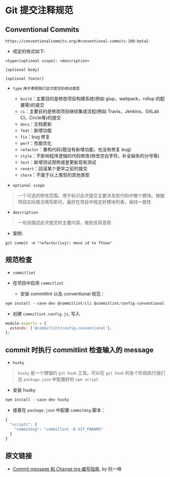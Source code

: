 # Git 提交注释规范

## Conventional Commits

`https://conventionalcommits.org/#conventional-commits-100-beta2`

- 规定的格式如下:

```text
<type>[optional scope]: <description>

[optional body]

[optional footer]
```

- `type` `用于表明我们这次提交的改动类型`
  - `build`：主要目的是修改项目构建系统(例如 glup，webpack，rollup 的配置等)的提交
  - `ci`：主要目的是修改项目继续集成流程(例如 Travis，Jenkins，GitLab CI，Circle等)的提交
  - `docs`：文档更新
  - `feat`：新增功能
  - `fix`：bug 修复
  - `perf`：性能优化
  - `refactor`：重构代码(既没有新增功能，也没有修复 bug)
  - `style`：不影响程序逻辑的代码修改(修改空白字符，补全缺失的分号等)
  - `test`：新增测试用例或是更新现有测试
  - `revert`：回滚某个更早之前的提交
  - `chore`：不属于以上类型的其他类型

- `optional scope`

> 一个可选的修改范围。用于标识此次提交主要涉及到代码中哪个模块。根据项目实际情况填写即可，最好在项目中规定好模块列表，保持一致性

- `description`

> 一句话描述此次提交的主要内容，做到言简意赅

- 案例:

```text
git commit -m "refactor(ivy): move id to TView"
```

## 规范检查

- `commitlint`

- 在项目中启用 `commitlint`
  - 安装 commitlint 以及 conventional 规范：

```js
npm install --save-dev @commitlint/cli @commitlint/config-conventional
```

- 创建 `commitlint.config.js`, 写入

```js
module.exports = {
  extends: ['@commitlint/config-conventional'],
};
```

## commit 时执行 commitlint 检查输入的 message

- `husky`

> `husky` 是一个增强的 `git hook` 工具。可以在 `git hook` 的各个阶段执行我们在 `package.json` 中配置好的 `npm script`

- 安装 husky

```js
npm install --save-dev husky
```

- 接着在 `package.json` 中配置 `commitmsg` 脚本：

```js
{
  "scripts": {
    "commitmsg": "commitlint -E GIT_PARAMS"
  }
}
```

## 原文链接

- [Commit message 和 Change log 编写指南](http://www.ruanyifeng.com/blog/2016/01/commit_message_change_log.html), by 阮一峰